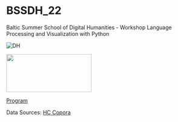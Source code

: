 # BSSDH_22
Baltic Summer School of Digital Humanities - Workshop Language Processing and Visualization with Python

![DH](https://site-512948.mozfiles.com/files/512948/DHbaneris2.gif)

<a href="https://www.facebook.com/groups/1283421431763269/"><img src="http://site-512948.mozfiles.com/files/512948/facebook-group.jpg?1531770501" width="225" height="100"></a>

[Program](http://www.digitalhumanities.lv/bssdh/2022/lectures-and-workshops/)

Data Sources:
[HC Copora](https://www.kaggle.com/datasets/alvations/old-newspapers)

